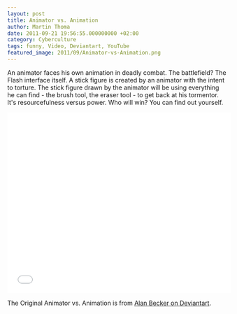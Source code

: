 ```yaml
---
layout: post
title: Animator vs. Animation
author: Martin Thoma
date: 2011-09-21 19:56:55.000000000 +02:00
category: Cyberculture
tags: funny, Video, Deviantart, YouTube
featured_image: 2011/09/Animator-vs-Animation.png
---
```

An animator faces his own animation in deadly combat. The battlefield? The Flash interface itself.
A stick figure is created by an animator with the intent to torture. The stick figure drawn by the animator will be using everything he can find - the brush tool, the eraser tool - to get back at his tormentor. It's resourcefulness versus power. Who will win? You can find out yourself.
<iframe title="YouTube video player" width="512" height="414" src="//www.youtube.com/embed/IF1heGQ3ttM" frameborder="0" allowfullscreen></iframe>

The Original Animator vs. Animation is from <a href="http://alanbecker.deviantart.com/art/Animator-vs-Animation-34244097">Alan Becker on Deviantart</a>.
